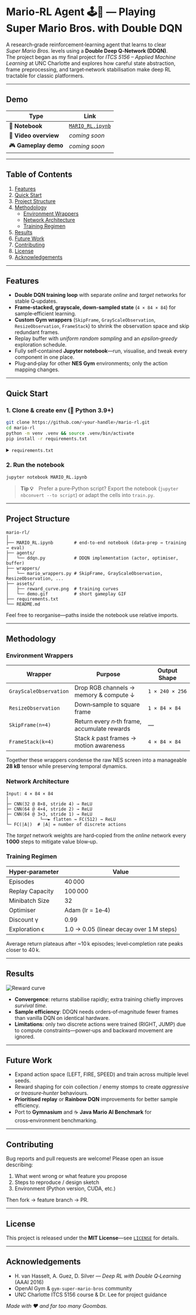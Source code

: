 # Mario‑RL Agent 🕹️🐢 — Playing **Super Mario Bros.** with Double DQN

A research‑grade reinforcement‑learning agent that learns to clear *Super Mario Bros.* levels using a **Double Deep Q‑Network (DDQN)**.  
The project began as my final project for *ITCS 5156 – Applied Machine Learning* at UNC Charlotte and explores how careful state abstraction, frame preprocessing, and target‑network stabilisation make deep RL tractable for classic platformers.

---

## Demo

| Type | Link |
|------|------|
| 🔎 **Notebook** | [`MARIO_RL.ipynb`](./MARIO_RL.ipynb) |
| 🎥 **Video overview** | _coming soon_ |
| 🎮 **Gameplay demo** | _coming soon_ |

---

## Table of Contents
1. [Features](#features)
2. [Quick Start](#quick-start)
3. [Project Structure](#project-structure)
4. [Methodology](#methodology)
   - [Environment Wrappers](#environment-wrappers)
   - [Network Architecture](#network-architecture)
   - [Training Regimen](#training-regimen)
5. [Results](#results)
6. [Future Work](#future-work)
7. [Contributing](#contributing)
8. [License](#license)
9. [Acknowledgements](#acknowledgements)

---

## Features
- **Double DQN training loop** with separate *online* and *target* networks for stable Q‑updates.  
- **Frame‑stacked, grayscale, down‑sampled state** (`4 × 84 × 84`) for sample‑efficient learning.  
- **Custom Gym wrappers** (`SkipFrame`, `GrayScaleObservation`, `ResizeObservation`, `FrameStack`) to shrink the observation space and skip redundant frames.  
- Replay buffer with *uniform random sampling* and an *epsilon‑greedy* exploration schedule.  
- Fully self‑contained **Jupyter notebook**—run, visualise, and tweak every component in one place.  
- Plug‑and‑play for other **NES Gym** environments; only the action mapping changes.

---

## Quick Start

### 1. Clone & create env (🐍 Python 3.9+)

```bash
git clone https://github.com/<your‑handle>/mario‑rl.git
cd mario‑rl
python -m venv .venv && source .venv/bin/activate
pip install -r requirements.txt
```

<details>
<summary><code>requirements.txt</code></summary>

```
gym-super-mario-bros==7.4.0
nes-py==8.2.1
torch>=2.2
torchvision
numpy
opencv-python
matplotlib
tqdm
```
</details>

### 2. Run the notebook

```bash
jupyter notebook MARIO_RL.ipynb
```

> **Tip 💡** Prefer a pure‑Python script? Export the notebook (`jupyter nbconvert --to script`) or adapt the cells into `train.py`.

---

## Project Structure

```
mario‑rl/
│
├── MARIO_RL.ipynb        # end‑to‑end notebook (data‑prep → training → eval)
├── agents/
│   └── ddqn.py           # DDQN implementation (actor, optimiser, buffer)
├── wrappers/
│   └── mario_wrappers.py # SkipFrame, GrayScaleObservation, ResizeObservation, ...
├── assets/
│   ├── reward_curve.png  # training curves
│   └── demo.gif          # short gameplay GIF
├── requirements.txt
└── README.md
```

Feel free to reorganise—paths inside the notebook use relative imports.

---

## Methodology

### Environment Wrappers
| Wrapper | Purpose | Output Shape |
|---------|---------|--------------|
| `GrayScaleObservation` | Drop RGB channels → memory & compute ↓ | `1 × 240 × 256` |
| `ResizeObservation` | Down‑sample to square frame | `1 × 84 × 84` |
| `SkipFrame(n=4)` | Return every *n*‑th frame, accumulate rewards | — |
| `FrameStack(k=4)` | Stack *k* past frames → motion awareness | `4 × 84 × 84` |

Together these wrappers condense the raw NES screen into a manageable **28 kB** tensor while preserving temporal dynamics.

### Network Architecture
```
Input: 4 × 84 × 84
│
├─ CNN(32 @ 8×8, stride 4) → ReLU
├─ CNN(64 @ 4×4, stride 2) → ReLU
├─ CNN(64 @ 3×3, stride 1) → ReLU
│            └──► flatten → FC(512) → ReLU
└─ FC(|A|)  # |A| = number of discrete actions
```
The *target* network weights are hard‑copied from the *online* network every **1 000** steps to mitigate value blow‑up.

### Training Regimen
| Hyper‑parameter | Value |
|-----------------|-------|
| Episodes | 40 000 |
| Replay Capacity | 100 000 |
| Minibatch Size | 32 |
| Optimiser | Adam (lr = 1e‑4) |
| Discount γ | 0.99 |
| Exploration ϵ | 1.0 → 0.05 (linear decay over 1 M steps) |

Average return plateaus after ~10 k episodes; level‑completion rate peaks closer to 40 k.

---

## Results

![Reward curve](assets/reward_curve.png)

- **Convergence**: returns stabilise rapidly; extra training chiefly improves *survival time*.  
- **Sample efficiency**: DDQN needs orders‑of‑magnitude fewer frames than vanilla DQN on identical hardware.  
- **Limitations**: only two discrete actions were trained (RIGHT, JUMP) due to compute constraints—power‑ups and backward movement are ignored.

---

## Future Work
- Expand action space (LEFT, FIRE, SPEED) and train across multiple level seeds.  
- Reward shaping for coin collection / enemy stomps to create *aggressive* or *treasure‑hunter* behaviours.  
- **Prioritised replay** or **Rainbow DQN** improvements for better sample efficiency.  
- Port to **Gymnasium** and ☕ **Java Mario AI Benchmark** for cross‑environment benchmarking.

---

## Contributing

Bug reports and pull requests are welcome! Please open an issue describing:

1. What went wrong or what feature you propose  
2. Steps to reproduce / design sketch  
3. Environment (Python version, CUDA, etc.)

Then fork → feature branch → PR.

---

## License

This project is released under the **MIT License**—see [`LICENSE`](./LICENSE) for details.

---

## Acknowledgements
- H. van Hasselt, A. Guez, D. Silver — *Deep RL with Double Q‑Learning* (AAAI 2016)  
- OpenAI Gym & `gym‑super‑mario‑bros` community  
- UNC Charlotte ITCS 5156 course & Dr. Lee for project guidance  

*Made with ❤️ and far too many Goombas.*
